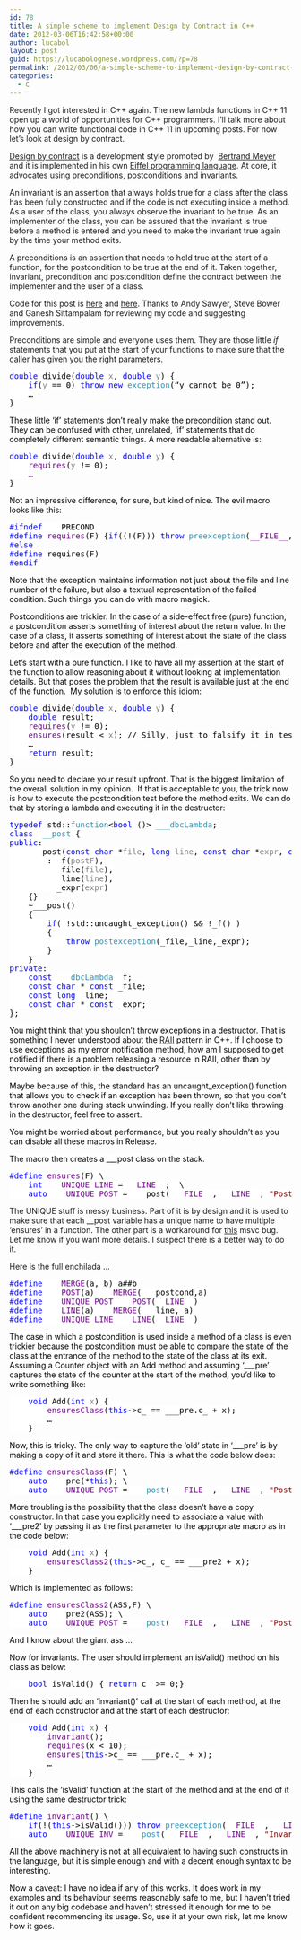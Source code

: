 ```yaml
---
id: 78
title: A simple scheme to implement Design by Contract in C++
date: 2012-03-06T16:42:58+00:00
author: lucabol
layout: post
guid: https://lucabolognese.wordpress.com/?p=78
permalink: /2012/03/06/a-simple-scheme-to-implement-design-by-contract-in-c/
categories:
  - C
---
```

Recently I got interested in C++ again. The new lambda functions in C++ 11 open up a world of opportunities for C++ programmers. I’ll talk more about how you can write functional code in C++ 11 in upcoming posts. For now let’s look at design by contract.

[Design by contract](http://en.wikipedia.org/wiki/Design_by_contract) is a development style promoted by&#160; [Bertrand Meyer](http://en.wikipedia.org/wiki/Bertrand_Meyer) and it is implemented in his own [Eiffel programming language](http://en.wikipedia.org/wiki/Eiffel_%28programming_language%29). At core, it advocates using preconditions, postconditions and invariants.

An invariant is an assertion that always holds true for a class after the class has been fully constructed and if the code is not executing inside a method. As a user of the class, you always observe the invariant to be true. As an implementer of the class, you can be assured that the invariant is true before a method is entered and you need to make the invariant true again by the time your method exits.

A preconditions is an assertion that needs to hold true at the start of a function, for the postcondition to be true at the end of it. Taken together, invariant, precondition and postcondition define the contract between the implementer and the user of a class.

Code for this post is [here](https://github.com/lucabol/FunctionalCpp/blob/master/dbc.hpp) and [here](https://github.com/lucabol/FunctionalCpp/blob/master/dbc.cpp). Thanks to Andy Sawyer, Steve Bower and Ganesh Sittampalam for reviewing my code and suggesting improvements.

Preconditions are simple and everyone uses them. They are those little _if_ statements that you put at the start of your functions to make sure that the caller has given you the right parameters.

<pre class="code"><span style="background:white;color:blue;">double </span><span style="background:white;color:black;">divide(</span><span style="background:white;color:blue;">double </span><span style="background:white;color:gray;">x</span><span style="background:white;color:black;">, </span><span style="background:white;color:blue;">double </span><span style="background:white;color:gray;">y</span><span style="background:white;color:black;">) {
    </span><span style="background:white;color:blue;">if</span><span style="background:white;color:black;">(</span><span style="background:white;color:gray;">y </span><span style="background:white;color:black;">== 0) </span><span style="background:white;color:blue;">throw new </span><span style="background:white;color:#2b91af;">exception</span><span style="background:white;color:black;">(“y cannot be 0”</span><span style="background:white;color:black;">);<br />    …
</span><span style="background:white;color:black;">}</span></pre>

<span style="background:white;color:black;">These little ‘if’ statements don’t really make the precondition stand out. They can be confused with other, unrelated, ‘if’ statements that do completely different semantic things. A more readable alternative is:</span>

<pre class="code"><span style="background:white;color:blue;">double </span><span style="background:white;color:black;">divide(</span><span style="background:white;color:blue;">double </span><span style="background:white;color:gray;">x</span><span style="background:white;color:black;">, </span><span style="background:white;color:blue;">double </span><span style="background:white;color:gray;">y</span><span style="background:white;color:black;">) {
</span><span style="background:white;color:black;">    </span><span style="background:white;color:#6f008a;">requires</span><span style="background:white;color:black;">(</span><span style="background:white;color:gray;">y </span><span style="background:white;color:black;">!= 0);
    </span><span style="background:white;color:#6f008a;">…<br /></span><span style="background:white;color:black;">}</span></pre>

<span style="background:white;color:black;">Not an impressive difference, for sure, but kind of nice. The evil macro looks like this:</span>

<pre class="code"><span style="background:white;color:blue;">#ifndef </span><span style="background:white;color:black;">___PRECOND
</span><span style="background:white;color:blue;">#define </span><span style="background:white;color:#6f008a;">requires</span><span style="background:white;color:black;">(F) {</span><span style="background:white;color:blue;">if</span><span style="background:white;color:black;">((!(F))) </span><span style="background:white;color:blue;">throw </span><span style="background:white;color:#2b91af;">preexception</span><span style="background:white;color:black;">(</span><span style="background:white;color:#6f008a;">__FILE__</span><span style="background:white;color:black;">, </span><span style="background:white;color:#6f008a;">__LINE__</span><span style="background:white;color:black;">,</span><span style="background:white;color:maroon;">"Pre-condition failure: " </span><span style="background:white;color:black;">#F);};
</span><span style="background:white;color:blue;">#else
#define </span><span style="background:white;color:black;">requires(F)
</span><span style="background:white;color:blue;">#endif</span></pre>

<span style="background:white;color:blue;"><font color="#000000">Note that the exception maintains information not just about the file and line number of the failure, but also a textual representation of the failed condition. Such things you can do with macro magick.</font></span>

<span style="background:white;color:blue;"><font color="#000000">Postconditions are trickier. In the case of a side-effect free (pure) function, a postcondition asserts something of interest about the return value. In the case of a class, it asserts something of interest about the state of the class before and after the execution of the method.</font></span>

<span style="background:white;color:blue;"><font color="#000000">Let’s start with a pure function. I like to have all my assertion at the start of the function to allow reasoning about it without looking at implementation details. But that poses the problem that the result is available just at the end of the function.&#160; My solution is to enforce this idiom:</font></span>

<pre class="code"><span style="background:white;color:blue;">double </span><span style="background:white;color:black;">divide(</span><span style="background:white;color:blue;">double </span><span style="background:white;color:gray;">x</span><span style="background:white;color:black;">, </span><span style="background:white;color:blue;">double </span><span style="background:white;color:gray;">y</span><span style="background:white;color:black;">) {
    </span><span style="background:white;color:blue;">double </span><span style="background:white;color:black;">result;
    </span><span style="background:white;color:#6f008a;">requires</span><span style="background:white;color:black;">(</span><span style="background:white;color:gray;">y </span><span style="background:white;color:black;">!= 0);
 </span><span style="background:white;color:black;">   </span><span style="background:white;color:#6f008a;">ensures</span><span style="background:white;color:black;">(result &lt; </span><span style="background:white;color:gray;">x</span><span style="background:white;color:black;">); // Silly, just to falsify it in tests<br />    …
    </span><span style="background:white;color:blue;">return </span><span style="background:white;color:black;">result;
}</span></pre>

<span style="background:white;color:black;">So you need to declare your result upfront. That is the biggest limitation of the overall solution in my opinion.&#160; If that is acceptable to you, the trick now is how to execute the postcondition test before the method exits. We can do that by storing a lambda and executing it in the destructor:</span>

<pre class="code"><span style="background:white;color:blue;">typedef </span><span style="background:white;color:black;">std::</span><span style="background:white;color:#2b91af;">function</span><span style="background:white;color:black;">&lt;</span><span style="background:white;color:blue;">bool </span><span style="background:white;color:black;">()&gt; </span><span style="background:white;color:#2b91af;">___dbcLambda</span><span style="background:white;color:black;">;
</span><span style="background:white;color:blue;">class </span><span style="background:white;color:#2b91af;">___post </span><span style="background:white;color:black;">{
</span><span style="background:white;color:blue;">public</span><span style="background:white;color:black;">:
    ___post(</span><span style="background:white;color:blue;">const char </span><span style="background:white;color:black;">*</span><span style="background:white;color:gray;">file</span><span style="background:white;color:black;">, </span><span style="background:white;color:blue;">long </span><span style="background:white;color:gray;">line</span><span style="background:white;color:black;">, </span><span style="background:white;color:blue;">const char </span><span style="background:white;color:black;">*</span><span style="background:white;color:gray;">expr</span><span style="background:white;color:black;">, </span><span style="background:white;color:blue;">const </span><span style="background:white;color:#2b91af;">___dbcLambda</span><span style="background:white;color:black;">& </span><span style="background:white;color:gray;">postF</span><span style="background:white;color:black;">)
        : _f(</span><span style="background:white;color:gray;">postF</span><span style="background:white;color:black;">),
          _file(</span><span style="background:white;color:gray;">file</span><span style="background:white;color:black;">),
          _line(</span><span style="background:white;color:gray;">line</span><span style="background:white;color:black;">),
          _expr(</span><span style="background:white;color:gray;">expr</span><span style="background:white;color:black;">)
    {}
    ~___post()
    {
        </span><span style="background:white;color:blue;">if</span><span style="background:white;color:black;">( !std::uncaught_exception() && !_f() )
        {
            </span><span style="background:white;color:blue;">throw </span><span style="background:white;color:#2b91af;">postexception</span><span style="background:white;color:black;">(_file,_line,_expr);
        }
    }
</span><span style="background:white;color:blue;">private</span><span style="background:white;color:black;">:
    </span><span style="background:white;color:blue;">const </span><span style="background:white;color:#2b91af;">___dbcLambda </span><span style="background:white;color:black;">_f;
    </span><span style="background:white;color:blue;">const char </span><span style="background:white;color:black;">* </span><span style="background:white;color:blue;">const </span><span style="background:white;color:black;">_file;
    </span><span style="background:white;color:blue;">const long </span><span style="background:white;color:black;">_line;
    </span><span style="background:white;color:blue;">const char </span><span style="background:white;color:black;">* </span><span style="background:white;color:blue;">const </span><span style="background:white;color:black;">_expr;
};</span></pre>

<span style="background:white;color:black;">You might think that you shouldn’t throw exceptions in a destructor. That is something I never understood about the <a href="http://en.wikipedia.org/wiki/Resource_Acquisition_Is_Initialization">RAII</a> pattern in C++. If I choose to use exceptions as my error notification method, how am I supposed to get notified if there is a problem releasing a resource in RAII, other than by throwing an exception in the destructor?</span>

<span style="background:white;color:black;">Maybe because of this, the standard has an uncaught_exception() function that allows you to check if an exception has been thrown, so that you don’t throw another one during stack unwinding. If you really don’t like throwing in the destructor, feel free to assert.</span>

<span style="background:white;color:black;">You might be worried about performance, but you really shouldn’t as you can disable all these macros in Release.</span>

<span style="background:white;color:black;">The macro then creates a ___post class on the stack.</span>

<pre class="code"><span style="background:white;color:blue;">#define </span><span style="background:white;color:#6f008a;">ensures</span><span style="background:white;color:black;">(F) \
    </span><span style="background:white;color:blue;">int </span><span style="background:white;color:#6f008a;">___UNIQUE_LINE </span><span style="background:white;color:black;">= </span><span style="background:white;color:#6f008a;">__LINE__</span><span style="background:white;color:black;">;  \
    </span><span style="background:white;color:blue;">auto </span><span style="background:white;color:#6f008a;">___UNIQUE_POST </span><span style="background:white;color:black;">= ___post( </span><span style="background:white;color:#6f008a;">__FILE__</span><span style="background:white;color:black;">, </span><span style="background:white;color:#6f008a;">__LINE__</span><span style="background:white;color:black;">, </span><span style="background:white;color:maroon;">"Post-condition failure:" </span><span style="background:white;color:black;">#F, [&](){</span><span style="background:white;color:blue;">return </span><span style="background:white;color:black;">(F);});</span></pre>

The UNIQUE stuff is messy business. Part of it is by design and it is used to make sure that each __post variable has a unique name to have multiple ‘ensures’ in a function. The other part is a workaround for [this](http://social.msdn.microsoft.com/Forums/en/vcgeneral/thread/2c4698e1-8159-44fc-a64c-d15220acedb8) msvc bug. Let me know if you want more details. I suspect there is a better way to do it.

Here is the full enchilada …

<pre class="code"><span style="background:white;color:blue;">#define </span><span style="background:white;color:#6f008a;">___MERGE</span><span style="background:white;color:black;">(a, b) a##b
</span><span style="background:white;color:blue;">#define </span><span style="background:white;color:#6f008a;">___POST</span><span style="background:white;color:black;">(a) </span><span style="background:white;color:#6f008a;">___MERGE</span><span style="background:white;color:black;">(___postcond,a)
</span><span style="background:white;color:blue;">#define </span><span style="background:white;color:#6f008a;">___UNIQUE_POST ___POST</span><span style="background:white;color:black;">(</span><span style="background:white;color:#6f008a;">__LINE__</span><span style="background:white;color:black;">)
</span><span style="background:white;color:blue;">#define </span><span style="background:white;color:#6f008a;">___LINE</span><span style="background:white;color:black;">(a) </span><span style="background:white;color:#6f008a;">___MERGE</span><span style="background:white;color:black;">(___line, a)
</span><span style="background:white;color:blue;">#define </span><span style="background:white;color:#6f008a;">___UNIQUE_LINE ___LINE</span><span style="background:white;color:black;">(</span><span style="background:white;color:#6f008a;">__LINE__</span><span style="background:white;color:black;">)</span></pre>

<span style="background:white;color:black;">The case in which a postcondition is used inside a method of a class is even trickier because the postcondition must be able to compare the state of the class at the entrance of the method to the state of the class at its exit. Assuming a Counter object with an Add method and assuming ‘___pre’ captures the state of the counter at the start of the method, you’d like to write something like:</span>

<pre class="code"><span style="background:white;color:black;">    </span><span style="background:white;color:blue;">void </span><span style="background:white;color:black;">Add(</span><span style="background:white;color:blue;">int </span><span style="background:white;color:gray;">x</span><span style="background:white;color:black;">) {
</span><span style="background:white;color:black;">        </span><span style="background:white;color:#6f008a;">ensuresClass</span><span style="background:white;color:black;">(</span><span style="background:white;color:blue;">this</span><span style="background:white;color:black;">-&gt;c_ == ___pre.c_ + x);<br />        …
</span><span style="background:white;color:black;">    }</span></pre>

<span style="background:white;color:black;">Now, this is tricky. The only way to capture the ‘old’ state in ‘___pre’ is by making a copy of it and store it there. This is what the code below does:</span>

<pre class="code"><span style="background:white;color:blue;">#define </span><span style="background:white;color:#6f008a;">ensuresClass</span><span style="background:white;color:black;">(F) \
    </span><span style="background:white;color:blue;">auto </span><span style="background:white;color:black;">___pre(*</span><span style="background:white;color:blue;">this</span><span style="background:white;color:black;">); \
    </span><span style="background:white;color:blue;">auto </span><span style="background:white;color:#6f008a;">___UNIQUE_POST </span><span style="background:white;color:black;">= </span><span style="background:white;color:#2b91af;">___post</span><span style="background:white;color:black;">( </span><span style="background:white;color:#6f008a;">__FILE__</span><span style="background:white;color:black;">, </span><span style="background:white;color:#6f008a;">__LINE__</span><span style="background:white;color:black;">, </span><span style="background:white;color:maroon;">"Post-condition failure: " </span><span style="background:white;color:black;">#F, [&](){</span><span style="background:white;color:blue;">return </span><span style="background:white;color:black;">(F);});</span></pre>

<span style="background:white;color:black;">More troubling is the possibility that the class doesn’t have a copy constructor. In that case you explicitly need to associate a value with ‘___pre2’ by passing it as the first parameter to the appropriate macro as in the code below:</span>

<pre class="code"><span style="background:white;color:black;">    </span><span style="background:white;color:blue;">void </span><span style="background:white;color:black;">Add(</span><span style="background:white;color:blue;">int </span><span style="background:white;color:gray;">x</span><span style="background:white;color:black;">) {
</span><span style="background:white;color:black;">        </span><span style="background:white;color:#6f008a;">ensuresClass2</span><span style="background:white;color:black;">(</span><span style="background:white;color:blue;">this</span><span style="background:white;color:black;">-&gt;c_, c_ == ___pre2 + x);
</span><span style="background:white;color:black;">    }</span></pre>

<span style="background:white;color:black;">Which is implemented as follows:</span>

<pre class="code"><span style="background:white;color:blue;">#define </span><span style="background:white;color:#6f008a;">ensuresClass2</span><span style="background:white;color:black;">(ASS,F) \
    </span><span style="background:white;color:blue;">auto </span><span style="background:white;color:black;">___pre2(ASS); \
    </span><span style="background:white;color:blue;">auto </span><span style="background:white;color:#6f008a;">___UNIQUE_POST </span><span style="background:white;color:black;">= </span><span style="background:white;color:#2b91af;">___post</span><span style="background:white;color:black;">( </span><span style="background:white;color:#6f008a;">__FILE__</span><span style="background:white;color:black;">, </span><span style="background:white;color:#6f008a;">__LINE__</span><span style="background:white;color:black;">, </span><span style="background:white;color:maroon;">"Post-condition failure: " </span><span style="background:white;color:black;">#ASS </span><span style="background:white;color:maroon;">" is ___pre2 in " </span><span style="background:white;color:black;">#F, [&](){</span><span style="background:white;color:blue;">return </span><span style="background:white;color:black;">(F);});</span></pre>

<span style="background:white;color:black;">And I know about the giant ass …</span>

<span style="background:white;color:black;">Now for invariants. The user should implement an isValid() method on his class as below:</span>

<pre class="code"><span style="background:white;color:black;">    </span><span style="background:white;color:blue;">bool </span><span style="background:white;color:black;">isValid() { </span><span style="background:white;color:blue;">return </span><span style="background:white;color:black;">c_ &gt;= 0;}</span></pre>

<span style="background:white;color:black;">Then he should add an ‘invariant()’ call at the start of each method, at the end of each constructor and at the start of each destructor:</span>

<pre class="code"><span style="background:white;color:black;">    </span><span style="background:white;color:blue;">void </span><span style="background:white;color:black;">Add(</span><span style="background:white;color:blue;">int </span><span style="background:white;color:gray;">x</span><span style="background:white;color:black;">) {
        </span><span style="background:white;color:#6f008a;">invariant</span><span style="background:white;color:black;">();
        </span><span style="background:white;color:#6f008a;">requires</span><span style="background:white;color:black;">(x &lt; 10);
</span><span style="background:white;color:black;">        </span><span style="background:white;color:#6f008a;">ensures</span><span style="background:white;color:black;">(</span><span style="background:white;color:blue;">this</span><span style="background:white;color:black;">-&gt;c_ == ___pre.c_ + x);<br />        …
</span><span style="background:white;color:black;">    }</span></pre>

<span style="background:white;color:black;">This calls the ‘isValid’ function at the start of the method and at the end of it using the same destructor trick:</span>

<pre class="code"><span style="background:white;color:blue;">#define </span><span style="background:white;color:#6f008a;">invariant</span><span style="background:white;color:black;">() \
    </span><span style="background:white;color:blue;">if</span><span style="background:white;color:black;">(!(</span><span style="background:white;color:blue;">this</span><span style="background:white;color:black;">-&gt;isValid())) </span><span style="background:white;color:blue;">throw </span><span style="background:white;color:#2b91af;">preexception</span><span style="background:white;color:black;">(</span><span style="background:white;color:#6f008a;">__FILE__</span><span style="background:white;color:black;">, </span><span style="background:white;color:#6f008a;">__LINE__</span><span style="background:white;color:black;">,</span><span style="background:white;color:maroon;">"Invariant failure"</span><span style="background:white;color:black;">); \
    </span><span style="background:white;color:blue;">auto </span><span style="background:white;color:#6f008a;">___UNIQUE_INV </span><span style="background:white;color:black;">= </span><span style="background:white;color:#2b91af;">___post</span><span style="background:white;color:black;">( </span><span style="background:white;color:#6f008a;">__FILE__</span><span style="background:white;color:black;">, </span><span style="background:white;color:#6f008a;">__LINE__</span><span style="background:white;color:black;">, </span><span style="background:white;color:maroon;">"Invariant failure"</span><span style="background:white;color:black;">, [&](){</span><span style="background:white;color:blue;">return this</span><span style="background:white;color:black;">-&gt;isValid();});</span></pre>

<span style="background:white;color:black;">All the above machinery is not at all equivalent to having such constructs in the language, but it is simple enough and with a decent enough syntax to be interesting.</span>

<span style="background:white;color:black;">Now a caveat: I have no idea if any of this works. It does work in my examples and its behaviour seems reasonably safe to me, but I haven’t tried it out on any big codebase and haven’t stressed it enough for me to be confident recommending its usage. So, use it at your own risk, let me know how it goes.</span>